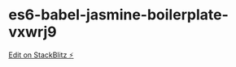 # es6-babel-jasmine-boilerplate-vxwrj9

[Edit on StackBlitz ⚡️](https://stackblitz.com/edit/es6-babel-jasmine-boilerplate-vxwrj9)